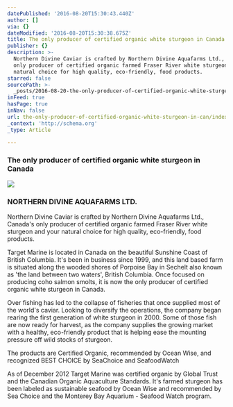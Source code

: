 ```yaml
---
datePublished: '2016-08-20T15:30:43.440Z'
author: []
via: {}
dateModified: '2016-08-20T15:30:38.675Z'
title: The only producer of certified organic white sturgeon in Canada
publisher: {}
description: >-
  Northern Divine Caviar is crafted by Northern Divine Aquafarms Ltd., Canada’s
  only producer of certified organic farmed Fraser River white sturgeon and your
  natural choice for high quality, eco-friendly, food products.
starred: false
sourcePath: >-
  _posts/2016-08-20-the-only-producer-of-certified-organic-white-sturgeon-in-can.md
inFeed: true
hasPage: true
inNav: false
url: the-only-producer-of-certified-organic-white-sturgeon-in-can/index.html
_context: 'http://schema.org'
_type: Article

---
```

### The only producer of certified organic white sturgeon in Canada
![](https://the-grid-user-content.s3-us-west-2.amazonaws.com/0550414b-b04c-4268-a986-dd927bd5a7f6.jpg)

### NORTHERN DIVINE AQUAFARMS LTD. 

Northern Divine Caviar is crafted by Northern Divine Aquafarms Ltd., Canada's only producer of certified organic farmed Fraser River white sturgeon and your natural choice for high quality, eco-friendly, food products.

Target Marine is located in Canada on the beautiful Sunshine Coast of British Columbia. It's been in business since 1999, and this land based farm is situated along the wooded shores of Porpoise Bay in Sechelt also known as 'the land between two waters', British Columbia. Once focused on producing coho salmon smolts, it is now the only producer of certified organic white sturgeon in Canada.

Over fishing has led to the collapse of fisheries that once supplied most of the world's caviar. Looking to diversify the operations, the company began rearing the first generation of white sturgeon in 2000\. Some of those fish are now ready for harvest, as the company supplies the growing market with a healthy, eco-friendly product that is helping ease the mounting pressure off wild stocks of sturgeon.

The products are Certified Organic, recommended by Ocean Wise, and recognized BEST CHOICE by SeaChoice and SeafoodWatch

As of December 2012 Target Marine was certified organic by Global Trust and the Canadian Organic Aquaculture Standards. It's farmed sturgeon has been labeled as sustainable seafood by Ocean Wise and recommended by Sea Choice and the Monterey Bay Aquarium - Seafood Watch program.